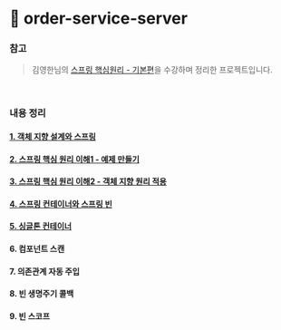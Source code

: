 # 🌱 order-service-server
### 참고
> 김영한님의 [스프링 핵심원리 - 기본편](https://www.inflearn.com/course/%EC%8A%A4%ED%94%84%EB%A7%81-%ED%95%B5%EC%8B%AC-%EC%9B%90%EB%A6%AC-%EA%B8%B0%EB%B3%B8%ED%8E%B8 )을 수강하며 정리한 프로젝트입니다.
<br>
 
### 내용 정리
#### [1. 객체 지향 설계와 스프링]( https://github.com/JoongHyun-Kim/Study-Spring/blob/main/%EA%B9%80%EC%A4%91%ED%98%84/%EC%8A%A4%ED%94%84%EB%A7%81%20%ED%95%B5%EC%8B%AC%20%EC%9B%90%EB%A6%AC/Week5/%EA%B0%9D%EC%B2%B4%20%EC%A7%80%ED%96%A5%20%EC%84%A4%EA%B3%84%EC%99%80%20%EC%8A%A4%ED%94%84%EB%A7%81.md )
#### [2. 스프링 핵심 원리 이해1 - 예제 만들기]( https://github.com/JoongHyun-Kim/Study-Spring/blob/main/%EA%B9%80%EC%A4%91%ED%98%84/%EC%8A%A4%ED%94%84%EB%A7%81%20%ED%95%B5%EC%8B%AC%20%EC%9B%90%EB%A6%AC/Week6/%EC%8A%A4%ED%94%84%EB%A7%81%20%ED%95%B5%EC%8B%AC%20%EC%9B%90%EB%A6%AC%20%EC%9D%B4%ED%95%B41_%EC%98%88%EC%A0%9C%20%EB%A7%8C%EB%93%A4%EA%B8%B0.md )
#### [3. 스프링 핵심 원리 이해2 - 객체 지향 원리 적용]( https://github.com/JoongHyun-Kim/spring-study/blob/main/%EA%B9%80%EC%A4%91%ED%98%84/%EC%8A%A4%ED%94%84%EB%A7%81%20%ED%95%B5%EC%8B%AC%20%EC%9B%90%EB%A6%AC/Week7/%EC%8A%A4%ED%94%84%EB%A7%81%20%ED%95%B5%EC%8B%AC%20%EC%9B%90%EB%A6%AC%20%EC%9D%B4%ED%95%B42_%EA%B0%9D%EC%B2%B4%20%EC%A7%80%ED%96%A5%20%EC%9B%90%EB%A6%AC%20%EC%A0%81%EC%9A%A9.md )
#### [4. 스프링 컨테이너와 스프링 빈]( https://thunder-animantarx-b6f.notion.site/354da0da59584212953c3a0ac5e00528 )
#### [5. 싱글톤 컨테이너]( https://thunder-animantarx-b6f.notion.site/c9f0b3cbb93e45c7b822db785baed778 )
#### 6. 컴포넌트 스캔
#### 7. 의존관계 자동 주입
#### 8. 빈 생명주기 콜백
#### 9. 빈 스코프
